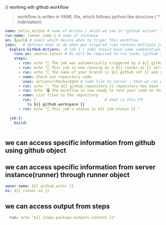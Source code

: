 // working wth github workflow

> workflow is writen in YAML file, which follows python like structure.( * indentation)

```yml
name: hello_action # name of Action / which we sow in "github action" tab
run-name: runner_name 🚀 # name of instance
on: [push] # event which devine when to triger this workflow
jobs:   # defines what to do when get trigered (can contain multiple jobs)
  Explore-GitHub-Actions:  # job 1 ( jobs should have same indentation) ; performed on github server
    runs-on: ubuntu-latest # Os will be required to run tasks (github server; vm instance)
    steps:
      - run: echo "🎉 The job was automatically triggered by a ${{ github.event_name }} event."
      - run: echo "🐧 This job is now running on a ${{ runner.os }} server hosted by GitHub!"
      - run: echo "🔎 The name of your branch is ${{ github.ref }} and your repository is ${{ github.repository }}."
      - name: Check out repository code 
        uses: actions/checkout@v4 # lode file to server ; than we can perform various task there
      - run: echo "💡 The ${{ github.repository }} repository has been cloned to the runner."
      - run: echo "🖥️ The workflow is now ready to test your code on the runner."
      - name: List files in the repository
        run: |                               # what is this ⁉️❓
          ls ${{ github.workspace }}
      - run: echo "🍏 This job's status is ${{ job.status }}."
  
  job-2: 
    build:
      ...
```
## we can access specific information from github using github object
## we can access specific information from server instance(runner) through runner object
```yml
owner name: ${{ github.actor }}
os: ${{ runner.os }}
```

## we can access output from steps
```yml
  run: echo "${{ steps.package.outputs.content }}"
```